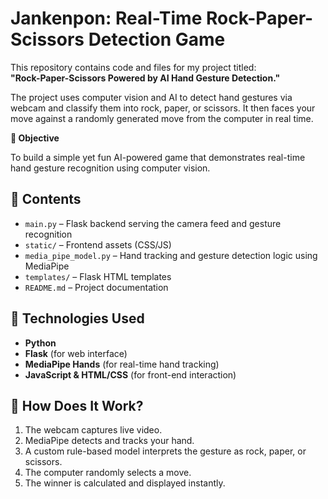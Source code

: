 # Jankenpon: Real-Time Rock-Paper-Scissors Detection Game

This repository contains code and files for my project titled:  
**"Rock-Paper-Scissors Powered by AI Hand Gesture Detection."**

The project uses computer vision and AI to detect hand gestures via webcam and classify them into rock, paper, or scissors. It then faces your move against a randomly generated move from the computer in real time.

**🎯 Objective**

To build a simple yet fun AI-powered game that demonstrates real-time hand gesture recognition using computer vision.

## 📁  Contents

- `main.py` – Flask backend serving the camera feed and gesture recognition
- `static/` – Frontend assets (CSS/JS)
- `media_pipe_model.py` – Hand tracking and gesture detection logic using MediaPipe
- `templates/` – Flask HTML templates
- `README.md` – Project documentation

## 🔧 Technologies Used

- **Python**
- **Flask** (for web interface)
- **MediaPipe Hands** (for real-time hand tracking)
- **JavaScript & HTML/CSS** (for front-end interaction)

## 🚀 How Does It Work?

1. The webcam captures live video.
2. MediaPipe detects and tracks your hand.
3. A custom rule-based model interprets the gesture as rock, paper, or scissors.
4. The computer randomly selects a move.
5. The winner is calculated and displayed instantly.
